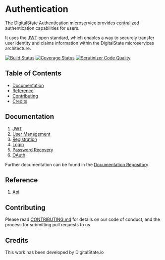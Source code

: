 # Authentication

The DigitalState Authentication microservice provides centralized authentication capabilities for users.

It uses the [JWT](https://jwt.io/introduction/) open standard, which enables a way to securely transfer user identity and claims information within the DigitalState microservices architecture.

[![Build Status](https://travis-ci.org/DigitalState/Authentication.svg?branch=develop)](https://travis-ci.org/DigitalState/Authentication)
[![Coverage Status](https://coveralls.io/repos/github/DigitalState/Authentication/badge.svg?branch=develop)](https://coveralls.io/github/DigitalState/Authentication?branch=develop)
[![Scrutinizer Code Quality](https://scrutinizer-ci.com/g/DigitalState/Authentication/badges/quality-score.png?b=develop)](https://scrutinizer-ci.com/g/DigitalState/Authentication/?branch=develop)

## Table of Contents

- [Documentation](#documentation)
- [Reference](#reference)
- [Contributing](#contributing)
- [Credits](#credits)

## Documentation

1. [JWT](documentation/jwt.md)
2. [User Management](documentation/user_management.md)
3. [Registration](documentation/registration.md)
4. [Login](documentation/login.md)
6. [Password Recovery](documentation/password_recovery.md)
7. [OAuth](documentation/oauth.md)

Further documentation can be found in the [Documentation Repository](https://github.com/DigitalState/Documentation)

## Reference

1. [Api](reference/api.md)

## Contributing

Please read [CONTRIBUTING.md](CONTRIBUTING.md) for details on our code of conduct, and the process for submitting pull requests to us.

## Credits

This work has been developed by DigitalState.io
